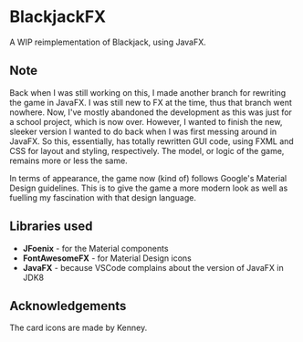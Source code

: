 # BlackjackFX
A WIP reimplementation of Blackjack, using JavaFX.

## Note
Back when I was still working on this, I made another branch for rewriting the game in JavaFX. I was still new to FX at the time, thus that branch went nowhere. Now, I've mostly abandoned the development as this was just for a school project, which is now over. However, I wanted to finish the new, sleeker version I wanted to do back when I was first messing around in JavaFX. So this, essentially, has totally rewritten GUI code, using FXML and CSS for layout and styling, respectively. The model, or logic of the game, remains more or less the same.

In terms of appearance, the game now (kind of) follows Google's Material Design guidelines. This is to give the game a more modern look as well as fuelling my fascination with that design language.

## Libraries used
* **JFoenix** - for the Material components
* **FontAwesomeFX** - for Material Design icons
* **JavaFX** - because VSCode complains about the version of JavaFX in JDK8

## Acknowledgements
The card icons are made by Kenney.
